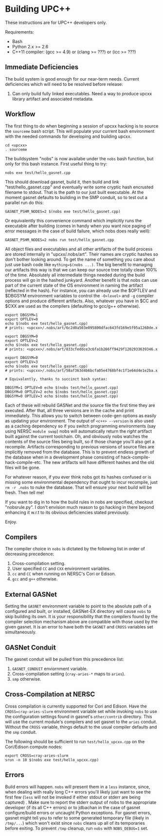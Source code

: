 # Building UPC\+\+ #

These instructions are for UPC++ developers only.

Requirements:

  - Bash
  - Python 2.x >= 2.6
  - C++11 compiler: (gcc >= 4.9) or (clang >= ???) or (icc >= ???)

## Immediate Deficiencies ##

The build system is good enough for our near-term needs. Current deficiencies
which will need to be resolved before release:

  1. Can only build fully linked executables. Need a way to produce upcxx
     library artifact and associated metadata.

## Workflow ##

The first thing to do when beginning a session of upcxx hacking is to source the
`sourceme` bash script. This will populate your current bash environment with
the needed commands for developing and building upcxx.

```
cd <upcxx>
. sourceme
```

The buildsystem "nobs" is now availabe under the `nobs` bash function, but only
for this bash instance. First useful thing to try:

```
nobs exe test/hello_gasnet.cpp
```

This should download gasnet, build it, then build and link
"test/hello_gasnet.cpp" and eventually write some cryptic hash encrusted
filename to stdout. That is the path to our just built executable. At the moment
gasnet defaults to building in the SMP conduit, so to test out a parallel run do
this:

```
GASNET_PSHM_NODES=2 $(nobs exe test/hello_gasnet.cpp)
```

Or equivalently this convenience command which implicitly runs the executable
after building (comes in handy when you want nice paging of error messages in
the case of build failure, which nobs does really well):

```
GASNET_PSHM_NODES=2 nobs run test/hello_gasnet.cpp
```

All object files and executables and all other artifacts of the build process
are stored internally in "upcxx/.nobs/art". Their names are cryptic hashes so
don't bother looking around. To get the name of something you care about just
use bash code like `mything=$(nobs ...)`. The big benefit to managing our
artifacts this way is that we can keep our source tree totally clean 100% of the
time.  Absolutely all intermediate things needed during the build process will
go in the hashed junkyard. Another benefit is that nobs can use part of the
current state of the OS environment in naming the artifact (reflected in the
hash). For instance, you can already use the $OPTLEV and $DBGSYM environment
variables to control the `-O<level>` and `-g` compiler options and produce
different artifacts. Also, whatever you have in $CC and $CXX are used as the
compilers (defaulting to gcc/g++ otherwise).

```
export DBGSYM=1
export OPTLEV=0
echo $(nobs exe test/hello_gasnet.cpp)
# prints: <upcxx>/.nobs/art/6c2d0a503e095800dfac643fd169e5f95a1260de.x

export DBGSYM=0
export OPTLEV=2
echo $(nobs exe test/hello_gasnet.cpp)
# prints: <upcxx>/.nobs/art/833cfeddce3c6fa1b266ff9429f1202933639346.x

export DBGSYM=0
export OPTLEV=3
echo $(nobs exe test/hello_gasnet.cpp)
# prints: <upcxx>/.nobs/art/58af363d4b6bcfa05e4768bf4c1f1e64d4e1e2ba.x

# Equivalently, thanks to succinct bash syntax:

DBGSYM=1 OPTLEV=0 echo $(nobs test/hello_gasnet.cpp)
DBGSYM=0 OPTLEV=2 echo $(nobs test/hello_gasnet.cpp)
DBGSYM=0 OPTLEV=3 echo $(nobs test/hello_gasnet.cpp)
```

Each of these will rebuild GASNet and the source file the first time they are
executed. After that, all three versions are in the cache and print
immediately. This allows you to switch between code-gen options as easily as
updating your environment. The output of `<c++> --version` is also used as a
caching dependency so if you switch programming environments (say using NERSC
`module swap`) nobs will automatically return the *right* artifact built against
the current toolchain. Oh, and obviously nobs watches the contents of the source
files being built, so if those change you'll also get a recompile. Artifacts
corresponding to previous versions of source files are implicitly removed from
the database. This is to prevent endless growth of the database when in a
development phase consisting of hack-compile-hack-compile-etc. The new artifacts
will have different hashes and the old files will be gone.

For whatever reason, if you ever think nobs got its hashes confused or is
missing some environmental dependency that ought to incur recompile, just `rm -r
.nobs` to nuke the database. That will ensure your next build will be
fresh. Then tell me!

If you want to dig in to how the build rules in nobs are specified, checkout
"nobsrule.py". I don't envision much reason to go hacking in there beyond
enhancing it w.r.t to its obvious deficiencies stated previously.

Enjoy.

## Compilers ##

The compiler choice in `nobs` is dictated by the following list in order of
decreasing precedence:

  1. Cross-compilation setting.
  2. User specified `CC` and `CXX` environment variables.
  3. `cc` and `CC` when running on NERSC's Cori or Edison.
  4. `gcc` and `g++` otherwise.

## External GASNet ##

Setting the `GASNET` environment variable to point to the absolute path of a
configured and built, or installed, GASNet-EX directory will cause `nobs` to skip
building its own. It is your responsibility that the compilers found by the
compiler selection mechanism above are compatible with those used by the given
gasnet. It is an error to have both the `GASNET` and `CROSS` variables set
simultaneously.

## GASNet Conduit ##

The gasnet conduit will be pulled from this precedence list:

  1. `GASNET_CONDUIT` enviornment variable.
  2. Cross-compilation setting (`cray-aries-*` maps to `aries`).
  3. `smp` otherwise.

## Cross-Compilation at NERSC ##

Cross compilation is currently supported for Cori and Edison. Have the
`CROSS=cray-aries-slurm` environment variable set while invoking `nobs` to use
the configuration settings found in gasnet's `other/contrib` directory. This
will use the current module's compilers and set gasnet to the `aries`
conduit. Without the `CROSS` variable, things default to the usual compiler
defaults and the `smp` conduit.

The following should be sufficient to run `test/hello_upcxx.cpp` on the
Cori/Edison compute nodes:

```
export CROSS=cray-aries-slurm
srun -n 10 $(nobs exe test/hello_upcxx.cpp)
```

## Errors ##

Build errors will happen. `nobs` will present them in a `less` instance, since,
when dealing with really long C++ errors you'll likely just want to see the
first few (`less` will not be invoked if either stdout or stderr are being
captured) . Make sure to report the stderr output of nobs to the appropriate
developer (if its all C++ errors) or to jdbachan in the case of gasnet
configure/build errors or uncaught Python exceptions. For gasnet errors, gasnet
might tell you to refer to some generated temporary file (likely in `/tmp/...`)
which won't exist since `nobs` cleans up all of its temporaries before exiting.
To prevent `/tmp` cleanup, run `nobs` with `NOBS_DEBUG=1` set.
